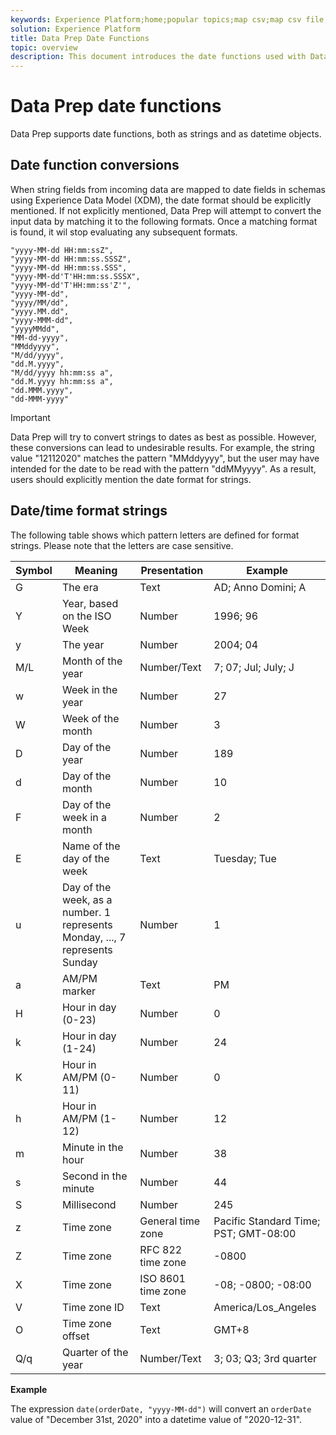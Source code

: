 ```yaml
---
keywords: Experience Platform;home;popular topics;map csv;map csv file;map csv file to xdm;map csv to xdm;ui guide;mapper;mapping;date;date functions;dates;
solution: Experience Platform
title: Data Prep Date Functions
topic: overview
description: This document introduces the date functions used with Data Prep.
---
```


# Data Prep date functions

Data Prep supports date functions, both as strings and as datetime objects.

## Date function conversions

When string fields from incoming data are mapped to date fields in schemas using Experience Data Model (XDM), the date format should be explicitly mentioned. If not explicitly mentioned, Data Prep will attempt to convert the input data by matching it to the following formats. Once a matching format is found, it wil stop evaluating any subsequent formats.

```console
"yyyy-MM-dd HH:mm:ssZ",
"yyyy-MM-dd HH:mm:ss.SSSZ",
"yyyy-MM-dd HH:mm:ss.SSS",
"yyyy-MM-dd'T'HH:mm:ss.SSSX",
"yyyy-MM-dd'T'HH:mm:ss'Z'",
"yyyy-MM-dd",
"yyyy/MM/dd",
"yyyy.MM.dd",
"yyyy-MMM-dd",
"yyyyMMdd",
"MM-dd-yyyy",
"MMddyyyy",
"M/dd/yyyy",
"dd.M.yyyy",
"M/dd/yyyy hh:mm:ss a",
"dd.M.yyyy hh:mm:ss a",
"dd.MMM.yyyy",
"dd-MMM-yyyy"
```

>[!IMPORTANT]
>
> Data Prep will try to convert strings to dates as best as possible. However, these conversions can lead to undesirable results. For example, the string value "12112020" matches the pattern "MMddyyyy", but the user may have intended for the date to be read with the pattern "ddMMyyyy". As a result, users should explicitly mention the date format for strings.

## Date/time format strings

The following table shows which pattern letters are defined for format strings. Please note that the letters are case sensitive.

| Symbol | Meaning | Presentation | Example |
| ------ | ------- | ------------ | ------- |
| G | The era | Text | AD; Anno Domini; A |
| Y | Year, based on the ISO Week | Number | 1996; 96 |
| y | The year | Number | 2004; 04 |
| M/L | Month of the year | Number/Text | 7; 07; Jul; July; J |
| w | Week in the year | Number | 27 |
| W | Week of the month | Number | 3 |
| D | Day of the year | Number | 189 |
| d | Day of the month | Number | 10 |
| F | Day of the week in a month | Number | 2 |
| E | Name of the day of the week | Text | Tuesday; Tue |
| u | Day of the week, as a number. 1 represents Monday, ..., 7 represents Sunday | Number | 1 |
| a | AM/PM marker | Text | PM |
| H | Hour in day (0-23) | Number | 0 |
| k | Hour in day (1-24) | Number | 24 |
| K | Hour in AM/PM (0-11) | Number | 0 |
| h | Hour in AM/PM (1-12) | Number | 12 | 
| m | Minute in the hour | Number | 38 | 
| s | Second in the minute | Number | 44 | 
| S | Millisecond | Number | 245 |
| z | Time zone | General time zone | Pacific Standard Time; PST; GMT-08:00 |
| Z | Time zone | RFC 822 time zone | -0800 |
| X | Time zone | ISO 8601 time zone | -08; -0800; -08:00 |
| V | Time zone ID | Text | America/Los_Angeles |
| O | Time zone offset | Text | GMT+8 |
| Q/q | Quarter of the year | Number/Text | 3; 03; Q3; 3rd quarter |

**Example**

The expression `date(orderDate, "yyyy-MM-dd")` will convert an `orderDate` value of "December 31st, 2020" into a datetime value of "2020-12-31".